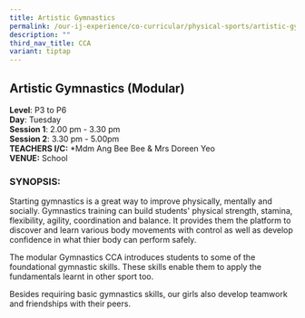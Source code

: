 ```yaml
---
title: Artistic Gymnastics
permalink: /our-ij-experience/co-curricular/physical-sports/artistic-gymnastics/
description: ""
third_nav_title: CCA
variant: tiptap
---
```

<h2>Artistic Gymnastics <strong>(Modular)</strong></h2>
<p><strong>Level</strong>: P3 to P6
<br><strong>Day</strong>: Tuesday
<br><strong>Session 1</strong>: 2.00 pm - 3.30 pm
<br><strong>Session 2</strong>: 3.30 pm - 5.00pm
<br><strong>TEACHERS I/C:</strong>&nbsp;*Mdm Ang Bee Bee &amp; Mrs Doreen
Yeo
<br><strong>VENUE:</strong>&nbsp;School</p>
<h3>SYNOPSIS:</h3>
<p>Starting gymnastics is a great way to improve physically, mentally and
socially. Gymnastics training can build students' physical strength, stamina,
flexibility, agility, coordination and balance. It provides them the platform
to discover and learn various body movements with control as well as develop
confidence in what thier body can perform safely.</p>
<p>The modular Gymnastics CCA introduces students to some of the foundational
gymnastic skills. These skills enable them to apply the fundamentals learnt
in other sport too.</p>
<p>Besides requiring basic gymnastics skills, our girls also develop teamwork
and friendships with their peers.</p>